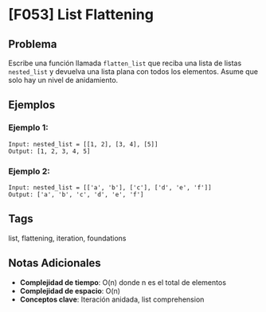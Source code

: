 # [F053] List Flattening

## Problema

Escribe una función llamada `flatten_list` que reciba una lista de listas `nested_list` y devuelva una lista plana con todos los elementos. Asume que solo hay un nivel de anidamiento.

## Ejemplos

### Ejemplo 1:
```
Input: nested_list = [[1, 2], [3, 4], [5]]
Output: [1, 2, 3, 4, 5]
```

### Ejemplo 2:
```
Input: nested_list = [['a', 'b'], ['c'], ['d', 'e', 'f']]
Output: ['a', 'b', 'c', 'd', 'e', 'f']
```

## Tags
list, flattening, iteration, foundations

## Notas Adicionales
- **Complejidad de tiempo**: O(n) donde n es el total de elementos
- **Complejidad de espacio**: O(n)
- **Conceptos clave**: Iteración anidada, list comprehension